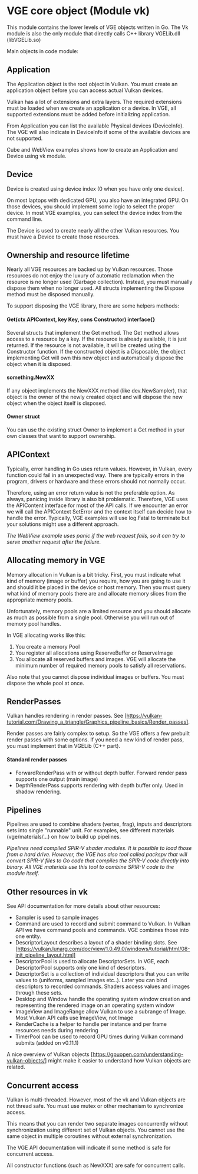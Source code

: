 # VGE core object (Module vk)

This module contains the lower levels of VGE objects written in Go. 
The Vk module is also the only module that directly calls C++ library VGELib.dll (libVGELib.so)

Main objects in code module:

## Application

The Application object is the root object in Vulkan. You must create an application object before you
can access actual Vulkan devices.

Vulkan has a lot of extensions and extra layers. The required extensions must be loaded when we create
an application or a device. In VGE, all supported extensions must be added before initializing application.

From Application you can list the available Physical devices (DeviceInfo). 
The VGE will also indicate in DeviceInfo if some of the available devices are not supported.

Cube and WebView examples shows how to create an Application and Device using vk module.
 
## Device

Device is created using device index (0 when you have only one device).
 
On most laptops with dedicated GPU, you also have an integrated GPU. 
On those devices, you should implement some logic to select the proper device. 
In most VGE examples, you can select the device index from the command line.

The Device is used to create nearly all the other Vulkan resources. You must have a Device to create those resources.

## Ownership and resource lifetime   

Nearly all VGE resources are backed up by Vulkan resources. Those resources do not enjoy the luxury of automatic reclamation when
the resource is no longer used (Garbage collection). Instead, you must manually dispose them when no longer used. 
All structs implementing the Dispose method must be disposed manually.

To support disposing the VGE library, there are some helpers methods:

#### Get(ctx APIContext, key Key, cons Constructor) interface{}

Several structs that implement the Get method. The Get method allows access to a resource by a key. 
If the resource is already available, it is just returned. If the resource is not available, 
it will be created using the Constructor function. 
If the constructed object is a Disposable, the object implementing Get will own this new object and automatically dispose the object when it is disposed.

#### something.NewXX

If any object implements the NewXXX method (like dev.NewSampler), that object is the owner of the newly created object and will dispose the new object when the object itself is disposed.

#### Owner struct

You can use the existing struct Owner to implement a Get method in your own classes that want to support ownership.

## APIContext

Typically, error handling in Go uses return values. However, in Vulkan, every function could fail in an unexpected way. 
There are typically errors in the program, drivers or hardware and these errors should not normally occur. 

Therefore, using an error return value is not the preferable option. 
As always, panicing inside library is also bit problematic. Therefore, VGE uses the APIContent interface for most of the API calls. 
If we encounter an error we will call the APIContext SetError and the context itself can decide how to handle the error. Typically, VGE examples will
use log.Fatal to terminate but your solutions might use a different approach.

_The WebView example uses panic if the web request fails, so it can try to serve another request after the failure._

## Allocating memory in VGE

Memory allocation in Vulkan is a bit tricky. First, you must indicate what kind of memory (image or buffer) you require, 
how you are going to use it and should it be placed in the device or host memory.
Then you must query what kind of memory pools there are and allocate memory slices from the appropriate memory pools.

Unfortunately, memory pools are a limited resource and you should allocate as much as possible from a single pool. Otherwise you will run out of memory pool handles.

In VGE allocating works like this:
1. You create a memory Pool
2. You register all allocations using ReserveBuffer or ReserveImage
3. You allocate all reserved buffers and images.
 VGE will allocate the minimum number of required memory pools to satisfy all reservations.
 
Also note that you cannot dispose individual images or buffers. You must dispose the whole pool at once.

## RenderPasses

Vulkan handles rendering in render passes. See [https://vulkan-tutorial.com/Drawing_a_triangle/Graphics_pipeline_basics/Render_passes].

Render passes are fairly complex to setup. So the VGE offers a few prebuilt render passes with some options. 
If you need a new kind of render pass, you must implement that in VGELib (C++ part).

#### Standard render passes

- ForwardRenderPass with or without depth buffer. Forward render pass supports one output (main image)
- DepthRenderPass supports rendering with depth buffer only. Used in shadow rendering.  

## Pipelines

Pipelines are used to combine shaders (vertex, frag), inputs and descriptors sets into single "runnable" unit. 
For examples, see different materials (vge/materials/...) on how to build up pipelines.

_Pipelines need compiled SPIR-V shader modules. It is possible to load those from a hard drive. 
However, the VGE has also tool called packspv that will convert SPIR-V files to Go code that compiles the SPIR-V code
directly into binary. All VGE materials use this tool to combine SPIR-V code to the module itself._
   
 
## Other resources in vk

See API documentation for more details about other resources:
- Sampler is used to sample images 
- Command are used to record and submit command to Vulkan. In Vulkan API we have command pools and commands. VGE combines those into one entity. 
- DescriptorLayout describes a layout of a shader binding slots. See [https://vulkan.lunarg.com/doc/view/1.0.49.0/windows/tutorial/html/08-init_pipeline_layout.html]
- DescriptorPool is used to allocate DescriptorSets. In VGE, each DescriptorPool supports only one kind of descriptors.
- DescriptorSet is a collection of individual descriptors that you can write values to (uniforms, sampled images etc..). Later you can bind descriptors to recorded commands.
Shaders access values and images through these sets.
- Desktop and Window handle the operating system window creation and representing the rendered image on an operating system window
- ImageView and ImageRange allow Vulkan to use a subrange of Image. Most Vulkan API calls use ImageView, not Image
- RenderCache is a helper to handle per instance and per frame resources needs during rendering
- TimerPool can be used to record GPU times during Vulkan command submits (added on v0.11.1)

A nice overview of Vulkan objects [https://gpuopen.com/understanding-vulkan-objects/] might make it easier to understand how Vulkan objects are related. 

## Concurrent access

Vulkan is multi-threaded. However, most of the vk and Vulkan objects are not thread safe. You must use mutex or other mechanism to synchronize access.

This means that you can render two separate images concurrently without synchronization using different set of Vulkan objects. 
You cannot use the same object in multiple coroutines without external synchronization.
 
The VGE API documentation will indicate if some method is safe for concurrent access.

All constructor functions (such as NewXXX) are safe for concurrent calls.



 
   

   

   